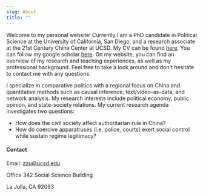 ```yaml
---
slug: About
title: ""
---
```




Welcome to my personal website! Currently I am a PhD candidate in Political Science at the University of California, San Diego, and a research associate at the 21st Century China Center at UCSD.  My CV can be found [here](https://www.dropbox.com/s/v376a03psuigcsc/cv-zu.pdf?dl=0).  You can follow my google scholar [here](https://scholar.google.com.hk/citations?user=XpVWmF8AAAAJ&hl=zh-CN&oi=ao). On my website, you can find an overview of my research and teaching experiences, as well as my professional background.  Feel free to take a look around and don't hesitate to contact me with any questions.



I specialize in comparative politics with a regional focus on China and quantitative methods such as causal inference, text/video-as-data, and network analysis. My research interests include political economy, public opinion, and state-society relations. My current research agenda investigates two questions:

* How does the civil society affect authoritarian rule in China?
* How do coercive apparatruses (i.e. police, courts) exert social control while sustain regime legitimacy?



#### Contact

Email: zzu@ucsd.edu 

Office 342 Social Science Building

La Jolla, CA 92093 





